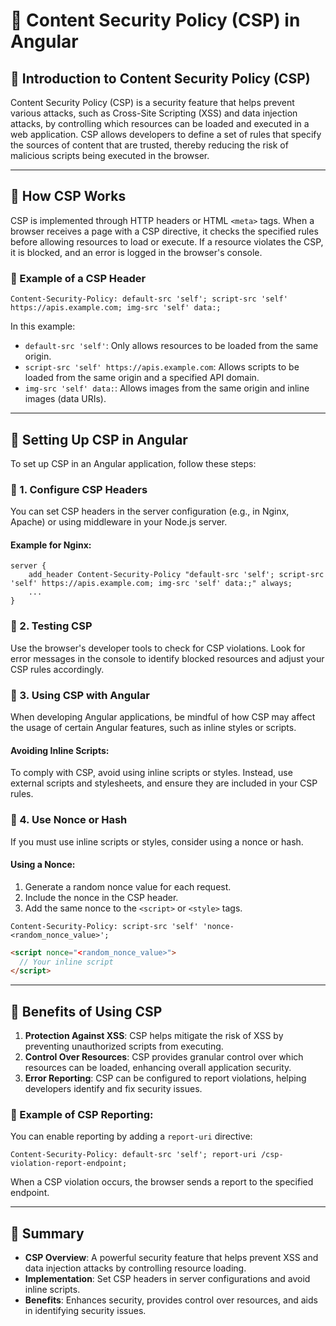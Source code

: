 # **🚀 Content Security Policy (CSP) in Angular**  

## **🔹 Introduction to Content Security Policy (CSP)**  
Content Security Policy (CSP) is a security feature that helps prevent various attacks, such as Cross-Site Scripting (XSS) and data injection attacks, by controlling which resources can be loaded and executed in a web application. CSP allows developers to define a set of rules that specify the sources of content that are trusted, thereby reducing the risk of malicious scripts being executed in the browser.

---

## **🔹 How CSP Works**  
CSP is implemented through HTTP headers or HTML `<meta>` tags. When a browser receives a page with a CSP directive, it checks the specified rules before allowing resources to load or execute. If a resource violates the CSP, it is blocked, and an error is logged in the browser's console.

### **📌 Example of a CSP Header**  
```http
Content-Security-Policy: default-src 'self'; script-src 'self' https://apis.example.com; img-src 'self' data:;
```

In this example:
- `default-src 'self'`: Only allows resources to be loaded from the same origin.
- `script-src 'self' https://apis.example.com`: Allows scripts to be loaded from the same origin and a specified API domain.
- `img-src 'self' data:`: Allows images from the same origin and inline images (data URIs).

---

## **🔹 Setting Up CSP in Angular**  
To set up CSP in an Angular application, follow these steps:

### **📌 1. Configure CSP Headers**  
You can set CSP headers in the server configuration (e.g., in Nginx, Apache) or using middleware in your Node.js server.

#### **Example for Nginx**:
```nginx
server {
    add_header Content-Security-Policy "default-src 'self'; script-src 'self' https://apis.example.com; img-src 'self' data:;" always;
    ...
}
```

### **📌 2. Testing CSP**  
Use the browser's developer tools to check for CSP violations. Look for error messages in the console to identify blocked resources and adjust your CSP rules accordingly.

### **📌 3. Using CSP with Angular**  
When developing Angular applications, be mindful of how CSP may affect the usage of certain Angular features, such as inline styles or scripts.

#### **Avoiding Inline Scripts**:  
To comply with CSP, avoid using inline scripts or styles. Instead, use external scripts and stylesheets, and ensure they are included in your CSP rules.

### **📌 4. Use Nonce or Hash**  
If you must use inline scripts or styles, consider using a nonce or hash.

#### **Using a Nonce**:  
1. Generate a random nonce value for each request.
2. Include the nonce in the CSP header.
3. Add the same nonce to the `<script>` or `<style>` tags.

```http
Content-Security-Policy: script-src 'self' 'nonce-<random_nonce_value>';
```

```html
<script nonce="<random_nonce_value>">
  // Your inline script
</script>
```

---

## **🔹 Benefits of Using CSP**  
1. **Protection Against XSS**: CSP helps mitigate the risk of XSS by preventing unauthorized scripts from executing.
2. **Control Over Resources**: CSP provides granular control over which resources can be loaded, enhancing overall application security.
3. **Error Reporting**: CSP can be configured to report violations, helping developers identify and fix security issues.

### **📌 Example of CSP Reporting**:  
You can enable reporting by adding a `report-uri` directive:

```http
Content-Security-Policy: default-src 'self'; report-uri /csp-violation-report-endpoint;
```

When a CSP violation occurs, the browser sends a report to the specified endpoint.

---

## **🚀 Summary**
- **CSP Overview**: A powerful security feature that helps prevent XSS and data injection attacks by controlling resource loading.
- **Implementation**: Set CSP headers in server configurations and avoid inline scripts.
- **Benefits**: Enhances security, provides control over resources, and aids in identifying security issues.
